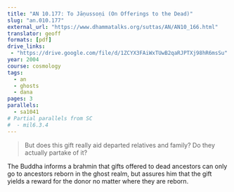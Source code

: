 ```yaml
---
title: "AN 10.177: To Jāṇussoṇi (On Offerings to the Dead)"
slug: "an.010.177"
external_url: "https://www.dhammatalks.org/suttas/AN/AN10_166.html"
translator: geoff
formats: [pdf]
drive_links:
 - "https://drive.google.com/file/d/1ZCYX3FAiWxTUwB2qaRJPTXj98hR6msSu"
year: 2004
course: cosmology
tags:
  - an
  - ghosts
  - dana
pages: 3
parallels:
  - sa1041
# Partial parallels from SC
#  - mil6.3.4
---
```


> But does this gift really aid departed relatives and family? Do they actually partake of it?

The Buddha informs a brahmin that gifts offered to dead ancestors can only go to ancestors reborn in the ghost realm, but assures him that the gift yields a reward for the donor no matter where they are reborn.

